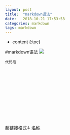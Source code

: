 ```yaml
---
layout: post 
title:  "markdown语法"
date:   2018-10-21 17:53:53
categories: markdown
tags: markdown
---
```


* content
{:toc}

#markdown语法
![](https://raw.githubusercontent.com/CN-Steve-Lee/CN-Steve-Lee.github.io/master/temp/test.png)
```
代码段














```



超链接格式↓
[名称](url) 
